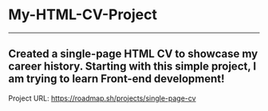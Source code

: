 # My-HTML-CV-Project
---------------------
Created a single-page HTML CV to showcase my career history. Starting with this simple project, I am trying to learn Front-end development!
---------------------
Project URL:
https://roadmap.sh/projects/single-page-cv



